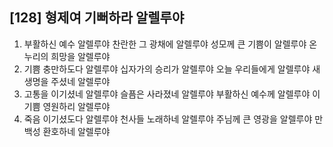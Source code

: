 ## [128] 형제여 기뻐하라 알렐루야

1) 부활하신 예수 알렐루야 찬란한 그 광채에 알렐루야 성모께 큰 기쁨이 알렐루야 온 누리의 희망을 알렐루야
2) 기쁨 충만하도다 알렐루야 십자가의 승리가 알렐루야 오늘 우리들에게 알렐루야 새 생명을 주셨네 알렐루야
3) 고통을 이기셨네 알렐루야 슬픔은 사라졌네 알렐루야 부활하신 예수께 알렐루야 이 기쁨 영원하리 알렐루야
4) 죽음 이기셨도다 알렐루야 천사들 노래하네 알렐루야 주님께 큰 영광을 알렐루야 만백성 환호하네 알렐루야
